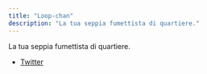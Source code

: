 ```yaml
---
title: "Loop-chan"
description: "La tua seppia fumettista di quartiere."
---
```


La tua seppia fumettista di quartiere.

- [Twitter](https://x.com/fruitloop_chan)

